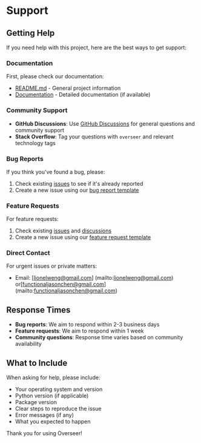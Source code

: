 # Support

## Getting Help

If you need help with this project, here are the best ways to get support:

### Documentation

First, please check our documentation:
- [README.md](../README.md) - General project information
- [Documentation](../docs/) - Detailed documentation (if available)

### Community Support

- **GitHub Discussions**: Use [GitHub Discussions](../../discussions) for general questions and community support
- **Stack Overflow**: Tag your questions with `overseer` and relevant technology tags

### Bug Reports

If you think you've found a bug, please:
1. Check existing [issues](../../issues) to see if it's already reported
2. Create a new issue using our [bug report template](ISSUE_TEMPLATE/bug_report.md)

### Feature Requests

For feature requests:
1. Check existing [issues](../../issues) and [discussions](../../discussions) 
2. Create a new issue using our [feature request template](ISSUE_TEMPLATE/feature_request.md)

### Direct Contact

For urgent issues or private matters:
- Email: [lionelweng@gmail.com] (mailto:lionelweng@gmail.com) or[functionaljasonchen@gmail.com] (mailto:functionaljasonchen@gmail.com)

## Response Times

- **Bug reports**: We aim to respond within 2-3 business days
- **Feature requests**: We aim to respond within 1 week
- **Community questions**: Response time varies based on community availability

## What to Include

When asking for help, please include:
- Your operating system and version
- Python version (if applicable)
- Package version
- Clear steps to reproduce the issue
- Error messages (if any)
- What you expected to happen

Thank you for using Overseer!
